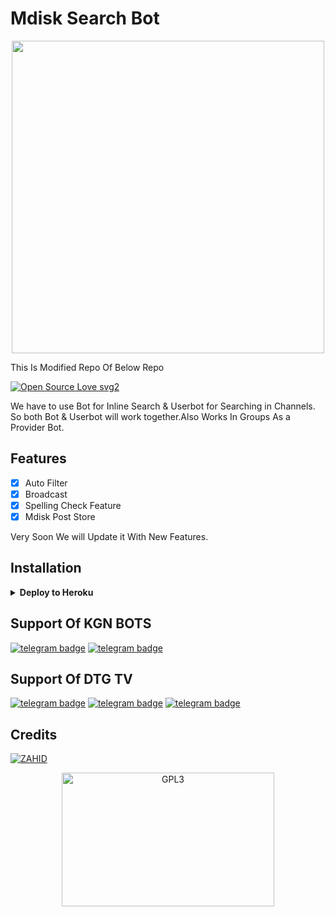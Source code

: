 # Mdisk Search Bot

<p align="center"><img src="https://te.legra.ph/file/4f6d327d17b64c4c2a20b.jpg" width="500"></a></p>

This Is Modified Repo Of Below Repo

[![Open Source Love svg2](https://badges.frapsoft.com/os/v2/open-source.svg?v=103)](https://github.com/KGN-BOTS/Mdisk-search-bot)   


We have to use Bot for Inline Search & Userbot for Searching in Channels. So both Bot & Userbot will work together.Also Works In Groups As a Provider Bot.

## Features

- [x] Auto Filter
- [x] Broadcast 
- [x] Spelling Check Feature
- [x] Mdisk Post Store

Very Soon We will Update it With New Features. 

## Installation

<details><summary><b>Deploy to Heroku</b></summary>
<p>
<br>
<a href="https://heroku.com/deploy?template=https://github.com/Maulikpatell/mdisk-search-bot">
  <img src="https://www.herokucdn.com/deploy/button.svg" alt="Deploy">
</a>
</p>
</details>

## Support Of KGN BOTS
[![telegram badge](https://img.shields.io/badge/Telegram-Group-30302f?style=flat&logo=telegram)](https://telegram.dog/KGN_BOTS_SUPPORT)
[![telegram badge](https://img.shields.io/badge/Telegram-Channel-30302f?style=flat&logo=telegram)](https://telegram.dog/KGN_BOTS)

## Support Of DTG TV
[![telegram badge](https://img.shields.io/badge/Telegram-Group-30302f?style=flat&logo=telegram)](https://telegram.dog/DTG_SUPPORT)
[![telegram badge](https://img.shields.io/badge/Telegram-Channel-30302f?style=flat&logo=telegram)](https://telegram.dog/DTG_BOTS)
[![telegram badge](https://img.shields.io/badge/Telegram-Channel-30302f?style=flat&logo=telegram)](https://telegram.dog/DTG_TV)

## Credits 
[![ZAHID](https://img.shields.io/static/v1?label=ZAHID&message=dev&color=critical)](https://telegram.dog/KGN_OFFICIAL)

<p align="center">
    <a href="https://t.me/space4renjith">
        <img alt="GPL3" src ="https://telegra.ph/file/c4f778ccfc576a954dd20.gif" width="340" height="214"/>
    </a>
</p>



